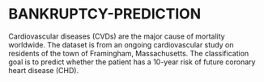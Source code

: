 # BANKRUPTCY-PREDICTION
Cardiovascular diseases (CVDs) are the major cause of mortality worldwide.  The dataset is from an ongoing cardiovascular study on residents of the town of Framingham, Massachusetts. The classification goal is to predict whether the patient has a 10-year risk of future coronary heart disease (CHD). 
